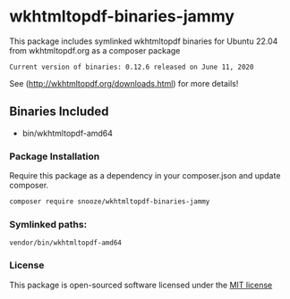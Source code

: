 # wkhtmltopdf-binaries-jammy
This package includes symlinked wkhtmltopdf binaries for Ubuntu 22.04 from wkhtmltopdf.org as a composer package

``Current version of binaries: 0.12.6 released on June 11, 2020``

See (http://wkhtmltopdf.org/downloads.html) for more details!

## Binaries Included
- bin/wkhtmltopdf-amd64

### Package Installation

Require this package as a dependency in your composer.json and update composer.

```bash
composer require snooze/wkhtmltopdf-binaries-jammy
```

### Symlinked paths:

```
vendor/bin/wkhtmltopdf-amd64
```

### License

This package is open-sourced software licensed under the [MIT license](http://opensource.org/licenses/MIT)
